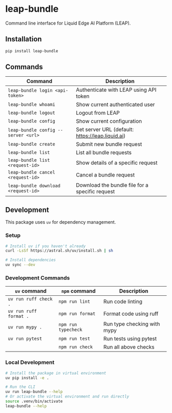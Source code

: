 # leap-bundle

Command line interface for Liquid Edge AI Platform (LEAP).

## Installation

```bash
pip install leap-bundle
```

## Commands

| Command | Description |
| --- | --- |
| `leap-bundle login <api-token>` | Authenticate with LEAP using API token |
| `leap-bundle whoami` | Show current authenticated user |
| `leap-bundle logout` | Logout from LEAP |
| `leap-bundle config` | Show current configuration |
| `leap-bundle config --server <url>` | Set server URL (default: https://leap.liquid.ai) |
| `leap-bundle create` | Submit new bundle request |
| `leap-bundle list` | List all bundle requests |
| `leap-bundle list <request-id>` | Show details of a specific request |
| `leap-bundle cancel <request-id>` | Cancel a bundle request |
| `leap-bundle download <request-id>` | Download the bundle file for a specific request |

## Development

This package uses `uv` for dependency management.

### Setup

```bash
# Install uv if you haven't already
curl -LsSf https://astral.sh/uv/install.sh | sh

# Install dependencies
uv sync --dev
```

### Development Commands

| `uv` command | `npm` command | Description |
| --- | --- | --- |
| `uv run ruff check .` | `npm run lint` | Run code linting |
| `uv run ruff format .` | `npm run format` | Format code using ruff |
| `uv run mypy .` | `npm run typecheck` | Run type checking with mypy |
| `uv run pytest` | `npm run test` | Run tests using pytest |
| | `npm run check` | Run all above checks |

### Local Development

```bash
# Install the package in virtual environment
uv pip install -e .

# Run the CLI
uv run leap-bundle --help
# Or activate the virtual environment and run directly
source .venv/bin/activate
leap-bundle --help
```
